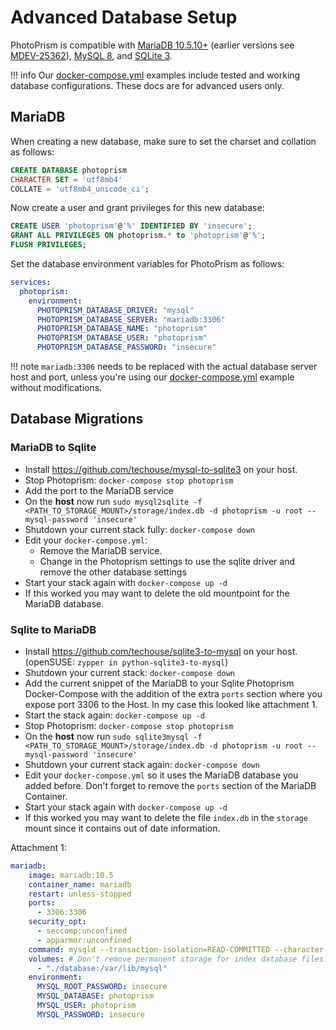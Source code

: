# Advanced Database Setup

PhotoPrism is compatible with [MariaDB 10.5.10+](https://mariadb.org/) (earlier versions 
see [MDEV-25362](https://jira.mariadb.org/browse/MDEV-25362)), [MySQL 8](https://www.mysql.com/), 
and [SQLite 3](https://www.sqlite.org/).

!!! info
    Our [docker-compose.yml](https://dl.photoprism.org/docker/) examples include
    tested and working database configurations. These docs are for advanced users only.

## MariaDB ##

When creating a new database, make sure to set the charset and collation as follows:

```sql
CREATE DATABASE photoprism
CHARACTER SET = 'utf8mb4'
COLLATE = 'utf8mb4_unicode_ci';
```

Now create a user and grant privileges for this new database:

```sql
CREATE USER 'photoprism'@'%' IDENTIFIED BY 'insecure';
GRANT ALL PRIVILEGES ON photoprism.* to 'photoprism'@'%';
FLUSH PRIVILEGES;
```

Set the database environment variables for PhotoPrism as follows:

```yaml
services:
  photoprism:
    environment:
      PHOTOPRISM_DATABASE_DRIVER: "mysql"
      PHOTOPRISM_DATABASE_SERVER: "mariadb:3306"
      PHOTOPRISM_DATABASE_NAME: "photoprism"
      PHOTOPRISM_DATABASE_USER: "photoprism"
      PHOTOPRISM_DATABASE_PASSWORD: "insecure"
```

!!! note
    `mariadb:3306` needs to be replaced with the actual database server host and port, 
    unless you're using our [docker-compose.yml](https://dl.photoprism.org/docker/docker-compose.yml)
    example without modifications.

## Database Migrations ##

### MariaDB to Sqlite ###

- Install <https://github.com/techouse/mysql-to-sqlite3> on your host.
- Stop Photoprism: `docker-compose stop photoprism`
- Add the port to the MariaDB service
- On the **host** now run `sudo mysql2sqlite -f <PATH_TO_STORAGE_MOUNT>/storage/index.db -d photoprism -u root --mysql-password 'insecure'`
- Shutdown your current stack fully: `docker-compose down`
- Edit your `docker-compose.yml`:
  - Remove the MariaDB service.
  - Change in the Photoprism settings to use the sqlite driver and remove the other database settings
- Start your stack again with `docker-compose up -d`
- If this worked you may want to delete the old mountpoint for the MariaDB database.

### Sqlite to MariaDB ###

- Install <https://github.com/techouse/sqlite3-to-mysql> on your host. (openSUSE: `zypper in python-sqlite3-to-mysql`)
- Shutdown your current stack: `docker-compose down`
- Add the current snippet of the MariaDB to your Sqlite Photoprism Docker-Compose with the addition of the extra `ports`
  section where you expose port 3306 to the Host. In my case this looked like attachment 1.
- Start the stack again: `docker-compose up -d`
- Stop Photoprism: `docker-compose stop photoprism`
- On the **host** now run `sudo sqlite3mysql -f <PATH_TO_STORAGE_MOUNT>/storage/index.db -d photoprism -u root --mysql-password 'insecure'`
- Shutdown your current stack again: `docker-compose down`
- Edit your `docker-compose.yml` so it uses the MariaDB database you added before. Don't forget to remove the `ports`
  section of the MariaDB Container.
- Start your stack again with `docker-compose up -d`
- If this worked you may want to delete the file `index.db` in the `storage` mount since it contains out of date
  information.

Attachment 1:

```yml
mariadb:
    image: mariadb:10.5
    container_name: mariadb
    restart: unless-stopped
    ports:
      - 3306:3306
    security_opt:
      - seccomp:unconfined
      - apparmor:unconfined
    command: mysqld --transaction-isolation=READ-COMMITTED --character-set-server=utf8mb4 --collation-server=utf8mb4_unicode_ci --max-connections=512 --innodb-rollback-on-timeout=OFF --innodb-lock-wait-timeout=50
    volumes: # Don't remove permanent storage for index database files!
      - "./database:/var/lib/mysql"
    environment:
      MYSQL_ROOT_PASSWORD: insecure
      MYSQL_DATABASE: photoprism
      MYSQL_USER: photoprism
      MYSQL_PASSWORD: insecure
```
